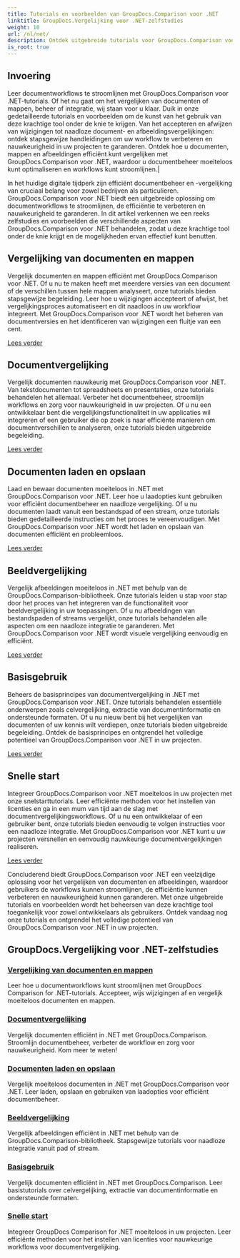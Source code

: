 ```yaml
---
title: Tutorials en voorbeelden van GroupDocs.Comparison voor .NET
linktitle: GroupDocs.Vergelijking voor .NET-zelfstudies
weight: 10
url: /nl/net/
description: Ontdek uitgebreide tutorials voor GroupDocs.Comparison voor .NET, waarmee u moeiteloos documenten en mappen kunt vergelijken, beheren en integreren.
is_root: true
---
```

## Invoering

Leer documentworkflows te stroomlijnen met GroupDocs.Comparison voor .NET-tutorials. Of het nu gaat om het vergelijken van documenten of mappen, beheer of integratie, wij staan voor u klaar. Duik in onze gedetailleerde tutorials en voorbeelden om de kunst van het gebruik van deze krachtige tool onder de knie te krijgen. Van het accepteren en afwijzen van wijzigingen tot naadloze document- en afbeeldingsvergelijkingen: ontdek stapsgewijze handleidingen om uw workflow te verbeteren en nauwkeurigheid in uw projecten te garanderen. Ontdek hoe u documenten, mappen en afbeeldingen efficiënt kunt vergelijken met GroupDocs.Comparison voor .NET, waardoor u documentbeheer moeiteloos kunt optimaliseren en workflows kunt stroomlijnen.|

In het huidige digitale tijdperk zijn efficiënt documentbeheer en -vergelijking van cruciaal belang voor zowel bedrijven als particulieren. GroupDocs.Comparison voor .NET biedt een uitgebreide oplossing om documentworkflows te stroomlijnen, de efficiëntie te verbeteren en nauwkeurigheid te garanderen. In dit artikel verkennen we een reeks zelfstudies en voorbeelden die verschillende aspecten van GroupDocs.Comparison voor .NET behandelen, zodat u deze krachtige tool onder de knie krijgt en de mogelijkheden ervan effectief kunt benutten.

## Vergelijking van documenten en mappen

Vergelijk documenten en mappen efficiënt met GroupDocs.Comparison voor .NET. Of u nu te maken heeft met meerdere versies van een document of de verschillen tussen hele mappen analyseert, onze tutorials bieden stapsgewijze begeleiding. Leer hoe u wijzigingen accepteert of afwijst, het vergelijkingsproces automatiseert en dit naadloos in uw workflow integreert. Met GroupDocs.Comparison voor .NET wordt het beheren van documentversies en het identificeren van wijzigingen een fluitje van een cent.

[Lees verder](./documents-and-folder-comparison/)

## Documentvergelijking

Vergelijk documenten nauwkeurig met GroupDocs.Comparison voor .NET. Van tekstdocumenten tot spreadsheets en presentaties, onze tutorials behandelen het allemaal. Verbeter het documentbeheer, stroomlijn workflows en zorg voor nauwkeurigheid in uw projecten. Of u nu een ontwikkelaar bent die vergelijkingsfunctionaliteit in uw applicaties wil integreren of een gebruiker die op zoek is naar efficiënte manieren om documentverschillen te analyseren, onze tutorials bieden uitgebreide begeleiding.

[Lees verder](./document-comparison/)

## Documenten laden en opslaan

Laad en bewaar documenten moeiteloos in .NET met GroupDocs.Comparison voor .NET. Leer hoe u laadopties kunt gebruiken voor efficiënt documentbeheer en naadloze vergelijking. Of u nu documenten laadt vanuit een bestandspad of een stream, onze tutorials bieden gedetailleerde instructies om het proces te vereenvoudigen. Met GroupDocs.Comparison voor .NET wordt het laden en opslaan van documenten efficiënt en probleemloos.

[Lees verder](./loading-and-saving-documents/)

## Beeldvergelijking

Vergelijk afbeeldingen moeiteloos in .NET met behulp van de GroupDocs.Comparison-bibliotheek. Onze tutorials leiden u stap voor stap door het proces van het integreren van de functionaliteit voor beeldvergelijking in uw toepassingen. Of u nu afbeeldingen van bestandspaden of streams vergelijkt, onze tutorials behandelen alle aspecten om een naadloze integratie te garanderen. Met GroupDocs.Comparison voor .NET wordt visuele vergelijking eenvoudig en efficiënt.

[Lees verder](./image-comparison/)

## Basisgebruik 

Beheers de basisprincipes van documentvergelijking in .NET met GroupDocs.Comparison voor .NET. Onze tutorials behandelen essentiële onderwerpen zoals celvergelijking, extractie van documentinformatie en ondersteunde formaten. Of u nu nieuw bent bij het vergelijken van documenten of uw kennis wilt verdiepen, onze tutorials bieden uitgebreide begeleiding. Ontdek de basisprincipes en ontgrendel het volledige potentieel van GroupDocs.Comparison voor .NET in uw projecten.

[Lees verder](./basic-usage/)

## Snelle start 

Integreer GroupDocs.Comparison voor .NET moeiteloos in uw projecten met onze snelstarttutorials. Leer efficiënte methoden voor het instellen van licenties en ga in een mum van tijd aan de slag met documentvergelijkingsworkflows. Of u nu een ontwikkelaar of een gebruiker bent, onze tutorials bieden eenvoudig te volgen instructies voor een naadloze integratie. Met GroupDocs.Comparison voor .NET kunt u uw projecten versnellen en eenvoudig nauwkeurige documentvergelijkingen realiseren.

[Lees verder](./quick-start/)

Concluderend biedt GroupDocs.Comparison voor .NET een veelzijdige oplossing voor het vergelijken van documenten en afbeeldingen, waardoor gebruikers de workflows kunnen stroomlijnen, de efficiëntie kunnen verbeteren en nauwkeurigheid kunnen garanderen. Met onze uitgebreide tutorials en voorbeelden wordt het beheersen van deze krachtige tool toegankelijk voor zowel ontwikkelaars als gebruikers. Ontdek vandaag nog onze tutorials en ontgrendel het volledige potentieel van GroupDocs.Comparison voor .NET in uw projecten.
## GroupDocs.Vergelijking voor .NET-zelfstudies 
### [Vergelijking van documenten en mappen](./documents-and-folder-comparison/)
Leer hoe u documentworkflows kunt stroomlijnen met GroupDocs Comparison for .NET-tutorials. Accepteer, wijs wijzigingen af en vergelijk moeiteloos documenten en mappen.
### [Documentvergelijking](./document-comparison/)
Vergelijk documenten efficiënt in .NET met GroupDocs.Comparison. Stroomlijn documentbeheer, verbeter de workflow en zorg voor nauwkeurigheid. Kom meer te weten!
### [Documenten laden en opslaan](./loading-and-saving-documents/)
Vergelijk moeiteloos documenten in .NET met GroupDocs.Comparison voor .NET. Leer laden, opslaan en gebruiken van laadopties voor efficiënt documentbeheer.
### [Beeldvergelijking](./image-comparison/)
Vergelijk afbeeldingen efficiënt in .NET met behulp van de GroupDocs.Comparison-bibliotheek. Stapsgewijze tutorials voor naadloze integratie vanuit pad of stream.
### [Basisgebruik](./basic-usage/)
Vergelijk documenten efficiënt in .NET met GroupDocs.Comparison. Leer basistutorials over celvergelijking, extractie van documentinformatie en ondersteunde formaten.
### [Snelle start](./quick-start/)
Integreer GroupDocs Comparison for .NET moeiteloos in uw projecten. Leer efficiënte methoden voor het instellen van licenties voor nauwkeurige workflows voor documentvergelijking.